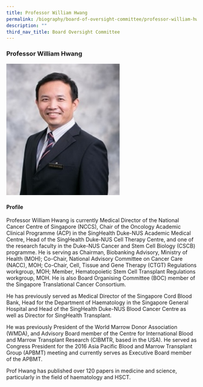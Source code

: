 ```yaml
---
title: Professor William Hwang
permalink: /biography/board-of-oversight-committee/professor-william-hwang/
description: ""
third_nav_title: Board Oversight Committee
---
```

### Professor William Hwang

<img src="/images/Biography/Board%20of%20Oversight%20Committee/professor%20william%20hwang.jpg" style="width:300px">

<h4> Profile </h4>

Professor William Hwang is currently Medical Director of the National Cancer Centre of Singapore (NCCS), Chair of the Oncology Academic Clinical Programme (ACP) in the SingHealth Duke-NUS Academic Medical Centre, Head of the SingHealth Duke-NUS Cell Therapy Centre, and one of the research faculty in the Duke-NUS Cancer and Stem Cell Biology (CSCB) programme. He is serving as Chairman, Biobanking Advisory, Ministry of Health (MOH); Co-Chair, National Advisory Committee on Cancer Care (NACC), MOH; Co-Chair, Cell, Tissue and Gene Therapy (CTGT) Regulations workgroup, MOH; Member, Hematopoietic Stem Cell Transplant Regulations workgroup, MOH. He is also Board Organising Committee (BOC) member of the Singapore Translational Cancer Consortium.

He has previously served as Medical Director of the Singapore Cord Blood Bank, Head for the Department of Haematology in the Singapore General Hospital and Head of the SingHealth Duke-NUS Blood Cancer Centre as well as Director for SingHealth Transplant.

He was previously President of the World Marrow Donor Association (WMDA), and Advisory Board member of the Centre for International Blood and Marrow Transplant Research (CIBMTR, based in the USA). He served as Congress President for the 2016 Asia Pacific Blood and Marrow Transplant Group (APBMT) meeting and currently serves as Executive Board member of the APBMT.

Prof Hwang has published over 120 papers in medicine and science, particularly in the field of haematology and HSCT.